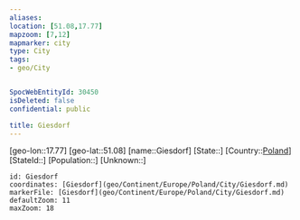 ```yaml
---
aliases: 
location: [51.08,17.77]
mapzoom: [7,12] 
mapmarker: city 
type: City
tags:
- geo/City


SpocWebEntityId: 30450
isDeleted: false
confidential: public

title: Giesdorf
---
```

[geo-lon::17.77]
[geo-lat::51.08]
[name::Giesdorf]
[State::]
[Country::[Poland](geo/Continent/Europe/Poland.md)]
[StateId::]
[Population::]
[Unknown::]


```leaflet
id: Giesdorf
coordinates: [Giesdorf](geo/Continent/Europe/Poland/City/Giesdorf.md)
markerFile: [Giesdorf](geo/Continent/Europe/Poland/City/Giesdorf.md)
defaultZoom: 11 
maxZoom: 18
```


